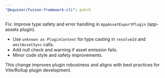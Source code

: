 ```yaml
---
"@equinor/fusion-framework-cli": patch
---
```


Fix: Improve type safety and error handling in `AppAssetExportPlugin` (app-assets plugin).

- Use `unknown as PluginContext` for type casting in `resolveId` and `emitAssetSync` calls.
- Add null check and warning if asset emission fails.
- Minor code style and safety improvements.

This change improves plugin robustness and aligns with best practices for Vite/Rollup plugin development.
